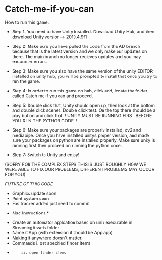 # Catch-me-if-you-can
How to run this game.
- Step 1: You need to have Unity installed. Download Unity Hub, and then download Unity version-->   2019.4.9f1
- Step 2: Make sure you have pulled the code from the AD branch because that is the latest version and we only make our updates on there. The main branch no longer recieves updates and you may encounter errors. 
- Step 3: Make sure you also have the same version of the unity EDITOR installed on unity hub, you will be prompted to install that once you try to run the game.
- Step 4: In order to run this game on hub, click add, locate the folder called Catch me if you can and proceed.
- Step 5: Double click that, Unity should open up, then look at the bottom and double click scenes. Double click test. On the top there should be a play button and click that.
! UNITY MUST BE RUNNING FIRST BEFORE YOU RUN THE PYTHON CODE. !

- Step 6: Make sure your packages are properly installed, cv2 and mediapipe. 
Once you have installed unitys proper version, and made sure your packages on python are installed properly. Make sure unity is running first then proceed on running the python code.
- Step 7: Switch to Unity and enjoy! 

(SORRY FOR THE COMPLEX STEPS THIS IS JUST ROUGHLY HOW WE WERE ABLE TO FIX OUR PROBLEMS, DIFFERENT PROBLEMS MAY OCCUR FOR YOU) 

*FUTURE OF THIS CODE*
- Graphics update soon
- Point system soon
- Fps tracker added just need to commit

* Mac Instructions *

- Create an automator applcation based on unix executable in StreamingAssets folder
- Name it App (with extension it should be App.app)
- Making it anywhere doesn't matter.
- Commands i. get specified finder items
-         ii. open finder items
